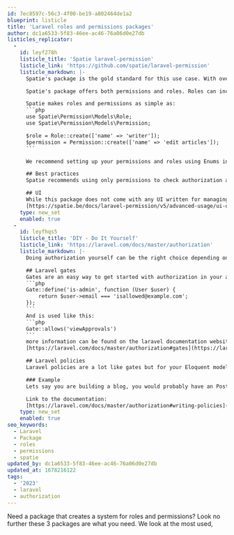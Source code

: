 ```yaml
---
id: 7ec8597c-56c3-4f00-be19-a802464de1a2
blueprint: listicle
title: 'Laravel roles and permissions packages'
author: dc1a6533-5f83-46ee-ac46-76a06d0e27db
listicles_replicator:
  -
    id: leyf278h
    listicle_title: 'Spatie laravel-permission'
    listicle_link: 'https://github.com/spatie/laravel-permission'
    listicle_markdown: |-
      Spatie's package is the gold standard for this use case. With over 27 Million downloads it is by far the most used package on this list!

      Spatie's package offers both permissions and roles. Roles can include multiple permissions and are a great way to organise all the permissions.

      Spatie makes roles and permissions as simple as:
      ```php
      use Spatie\Permission\Models\Role;
      use Spatie\Permission\Models\Permission;

      $role = Role::create(['name' => 'writer']);
      $permission = Permission::create(['name' => 'edit articles']);
      ```

      We recommend setting up your permissions and roles using Enums instead of loose strings. That way you can make sure you dont have any typos. Especially with authorization those can be costly!

      ## Best practices
      Spatie recommends using only permissions to check authorization and not roles. As permissions are more specific. This also allows you to use the default @can blade directives. 

      ## UI
      While this package does not come with any UI written for managing the roles and permissions, there are a lot of packages written by the awesome laravel community. You can find them here: 
      [https://spatie.be/docs/laravel-permission/v5/advanced-usage/ui-options](https://spatie.be/docs/laravel-permission/v5/advanced-usage/ui-options)
    type: new_set
    enabled: true
  -
    id: leyfhqs5
    listicle_title: 'DIY - Do It Yourself'
    listicle_link: 'https://laravel.com/docs/master/authorization'
    listicle_markdown: |-
      Doing authorization yourself can be the right choice depending on your needs. Lets say you are doing a small MVP project or you know that you wont need big permissions and roles.

      ## Laravel gates
      Gates are an easy way to get started with authorization in your app. Now usually they are defined in the AuthServiceProvider which you can find in your app/providers/ directory of your project. A basic gate looks like this:
      ```php 
      Gate::define('is-admin', function (User $user) {
          return $user->email === 'isallowed@example.com';
      });
      ```
      And is used like this:
      ```php
      Gate::allows('viewApprovals')
      ```
      more information can be found on the laravel documentation website here: 
      [https://laravel.com/docs/master/authorization#gates](https://laravel.com/docs/master/authorization#gates).

      ## Laravel policies
      Laravel policies are a lot like gates but for your Eloquent models. They are awesome for your domain models. 

      ### Example
      Lets say you are building a blog, you would probably have an Post model and a Comment model. Each one should have their own policy. 

      Link to the documentation:
      [https://laravel.com/docs/master/authorization#writing-policies](https://laravel.com/docs/master/authorization#writing-policies)
    type: new_set
    enabled: true
seo_keywords:
  - Laravel
  - Package
  - roles
  - permissions
  - spatie
updated_by: dc1a6533-5f83-46ee-ac46-76a06d0e27db
updated_at: 1678216122
tags:
  - '2023'
  - laravel
  - authorization
---
```

Need a package that creates a system for roles and permissions? Look no further these 3 packages are what you need. We look at the most used,